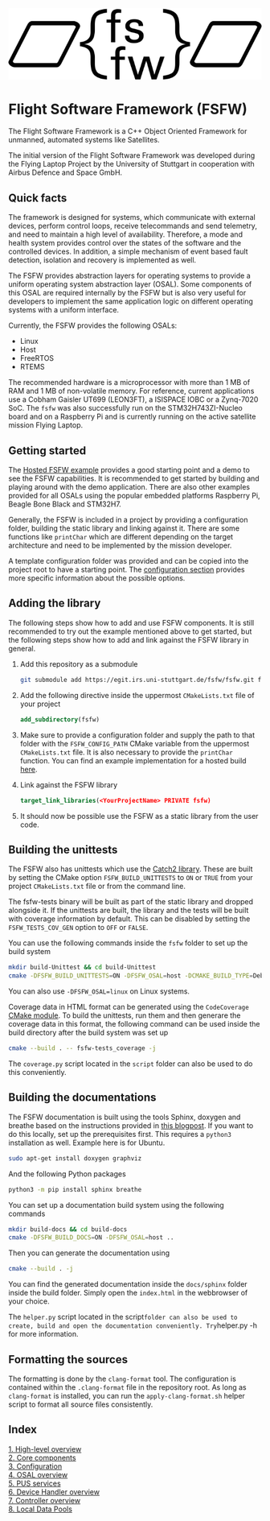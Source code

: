 ![FSFW Logo](misc/logo/FSFW_Logo_V3_bw.png)

# Flight Software Framework (FSFW)

The Flight Software Framework is a C++ Object Oriented Framework for unmanned,
automated systems like Satellites. 

The initial version of the Flight Software Framework was developed during
the Flying Laptop Project by the University of Stuttgart in cooperation
with Airbus Defence and Space GmbH.

## Quick facts

The framework is designed for systems, which communicate with external devices, perform control loops, receive telecommands and send telemetry, and need to maintain a high level of availability. Therefore, a mode and health system provides control over the states of the software and the controlled devices. In addition, a simple mechanism of event based fault detection, isolation and recovery is implemented as well. 

The FSFW provides abstraction layers for operating systems to provide a uniform operating system abstraction layer (OSAL). Some components of this OSAL are required internally by the FSFW but is also very useful for developers to implement the same application logic on different operating systems with a uniform interface.

Currently, the FSFW provides the following OSALs:

- Linux
- Host 
- FreeRTOS
- RTEMS

The recommended hardware is a microprocessor with more than 1 MB of RAM and 1 MB of non-volatile
memory. For reference, current applications use a Cobham Gaisler UT699 (LEON3FT), a
ISISPACE IOBC or a Zynq-7020 SoC. The `fsfw` was also successfully run on the
STM32H743ZI-Nucleo board and on a Raspberry Pi and is currently running on the active
satellite mission Flying Laptop.

## Getting started

The [Hosted FSFW example](https://egit.irs.uni-stuttgart.de/fsfw/fsfw-example-hosted) provides a
good starting point and a demo to see the FSFW capabilities.
It is recommended to get started by building and playing around with the demo application.
There are also other examples provided for all OSALs using the popular embedded platforms
Raspberry Pi, Beagle Bone Black and STM32H7.

Generally, the FSFW is included in a project by providing
a configuration folder, building the static library and linking against it. 
There are some functions like `printChar` which are different depending on the target architecture
and need to be implemented by the mission developer.

A template configuration folder was provided and can be copied into the project root to have
a starting point. The [configuration section](docs/README-config.md#top) provides more specific 
information about the possible options.

## Adding the library

The following steps show how to add and use FSFW components. It is still recommended to
try out the example mentioned above to get started, but the following steps show how to
add and link against the FSFW library in general.

1. Add this repository as a submodule

   ```sh
   git submodule add https://egit.irs.uni-stuttgart.de/fsfw/fsfw.git fsfw   
   ```

2. Add the following directive inside the uppermost `CMakeLists.txt` file of your project

   ```cmake
   add_subdirectory(fsfw)
   ```

3. Make sure to provide a configuration folder and supply the path to that folder with
   the `FSFW_CONFIG_PATH` CMake variable from the uppermost `CMakeLists.txt` file.
   It is also necessary to provide the `printChar` function. You can find an example
   implementation for a hosted build 
   [here](https://egit.irs.uni-stuttgart.de/fsfw/fsfw-example-hosted/src/branch/master/bsp_hosted/utility/printChar.c).

4. Link against the FSFW library

	```cmake
	target_link_libraries(<YourProjectName> PRIVATE fsfw)
	```

5. It should now be possible use the FSFW as a static library from the user code.

## Building the unittests

The FSFW also has unittests which use the [Catch2 library](https://github.com/catchorg/Catch2).
These are built by setting the CMake option `FSFW_BUILD_UNITTESTS` to `ON` or `TRUE`
from your project `CMakeLists.txt` file or from the command line.

The fsfw-tests binary will be built as part of the static library and dropped alongside it.
If the unittests are built, the library and the tests will be built with coverage information by
default. This can be disabled by setting the `FSFW_TESTS_COV_GEN` option to `OFF` or `FALSE`.

You can use the following commands inside the `fsfw` folder to set up the build system

```sh
mkdir build-Unittest && cd build-Unittest
cmake -DFSFW_BUILD_UNITTESTS=ON -DFSFW_OSAL=host -DCMAKE_BUILD_TYPE=Debug ..
```

You can also use `-DFSFW_OSAL=linux` on Linux systems.

Coverage data in HTML format can be generated using the `CodeCoverage`
[CMake module](https://github.com/bilke/cmake-modules/tree/master).
To build the unittests, run them and then generare the coverage data in this format,
the following command can be used inside the build directory after the build system was set up

```sh
cmake --build . -- fsfw-tests_coverage -j
```

The `coverage.py` script located in the `script` folder can also be used to do this conveniently.

## Building the documentations

The FSFW documentation is built using the tools Sphinx, doxygen and breathe based on the
instructions provided in  [this blogpost](https://devblogs.microsoft.com/cppblog/clear-functional-c-documentation-with-sphinx-breathe-doxygen-cmake/). If you
want to do this locally, set up the prerequisites first. This requires a ``python3``
installation as well. Example here is for Ubuntu.

```sh
sudo apt-get install doxygen graphviz
```

And the following Python packages

```sh
python3 -m pip install sphinx breathe
```

You can set up a documentation build system using the following commands

```sh
mkdir build-docs && cd build-docs
cmake -DFSFW_BUILD_DOCS=ON -DFSFW_OSAL=host ..
```

Then you can generate the documentation using

```sh
cmake --build . -j
```

You can find the generated documentation inside the `docs/sphinx` folder inside the build
folder. Simply open the `index.html` in the webbrowser of your choice.

The `helper.py` script located in the script` folder can also be used to create, build
and open the documentation conveniently. Try `helper.py -h for more information.

## Formatting the sources

The formatting is done by the `clang-format` tool. The configuration is contained within the
`.clang-format` file in the repository root. As long as `clang-format` is installed, you
can run the `apply-clang-format.sh` helper script to format all source files consistently.

## Index

[1. High-level overview](docs/README-highlevel.md#top) <br>
[2. Core components](docs/README-core.md#top) <br>
[3. Configuration](docs/README-config.md#top) <br>
[4. OSAL overview](docs/README-osal.md#top) <br>
[5. PUS services](docs/README-pus.md#top) <br>
[6. Device Handler overview](docs/README-devicehandlers.md#top) <br>
[7. Controller overview](docs/README-controllers.md#top) <br>
[8. Local Data Pools](docs/README-localpools.md#top) <br>



